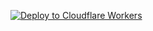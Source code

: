 
   [![Deploy to Cloudflare Workers](https://deploy.workers.cloudflare.com/button)](https://deploy.workers.cloudflare.com/?url=https://github.com/AFRcloud/cf)
